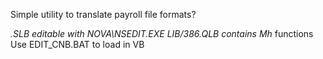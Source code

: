 Simple utility to translate payroll file formats?

*.SLB editable with NOVA\NSEDIT.EXE
LIB/386.QLB contains Mh* functions
Use EDIT_CNB.BAT to load in VB
